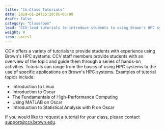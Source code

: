 ```yaml
---
title: "In-Class Tutorials"
date: 2019-01-24T15:20:06-05:00
draft: false
category: "Classroom"
lead: "CCV-lead tutorials to introduce students to using Brown's HPC systems"
weight: 0
icon: users2
---
```

CCV offers a variety of tutorials to provide students with experience using Brown's HPC systems. CCV staff members provide students with an overview of the topic and guide them through a series of hands-on activities. Tutorials can range from the basics of using HPC systems to the use of specific applications on Brown's HPC systems. Examples of tutorial topics include:

- Introduction to Linux
- Introduction to Oscar
- The Fundamentals of High-Performance Computing
- Using MATLAB on Oscar
- Introduction to Statistical Analysis with R on Oscar

If you would like to request a tutorial for your class, please contact [support@ccv.brown.edu](mailto:support@ccv.brown.edu).
